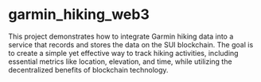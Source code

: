 # garmin_hiking_web3
This project demonstrates how to integrate Garmin hiking data into a service that records and stores the data on the SUI blockchain. The goal is to create a simple yet effective way to track hiking activities, including essential metrics like location, elevation, and time, while utilizing the decentralized benefits of blockchain technology.
